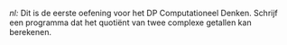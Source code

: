 _nl:_ Dit is de eerste oefening voor het DP Computationeel Denken. Schrijf een programma dat het quotiënt van twee complexe getallen kan berekenen.
